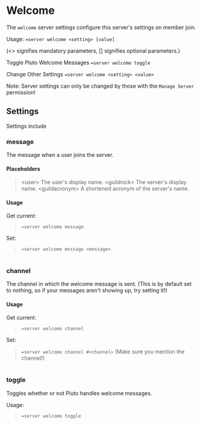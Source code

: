 # Welcome #

The `welcome` server settings configure this server's settings on member join.

Usage: `=server welcome <setting> [value]`

(<> signifies mandatory parameters, [] signifies optional parameters.)

Toggle Pluto Welcome Messages
`=server welcome toggle`

Change Other Settings
`=server welcome <setting> <value>`

Note: Server settings can only be changed by those with the `Manage Server` permission!

## Settings ##

Settings include

###  message

The message when a user joins the server.

#### Placeholders

> \<user\>
The user's display name.
> \<guildnick\>
The server's display name.
> \<guildacronym\>
A shortened acronym of the server's name.

#### Usage

Get current:
> `=server welcome message`

Set:
> `=server welcome message <message>`

# #

### channel

The channel in which the welcome message is sent.
(This is by default set to nothing, so if your messages aren't showing up, try setting it!)

#### Usage

Get current:
> `=server welcome channel`

Set:
> `=server welcome channel #<channel>`
(Make sure you mention the channel!)

# #

### toggle

Toggles whether or not Pluto handles welcome messages.

Usage:
> `=server welcome toggle`
